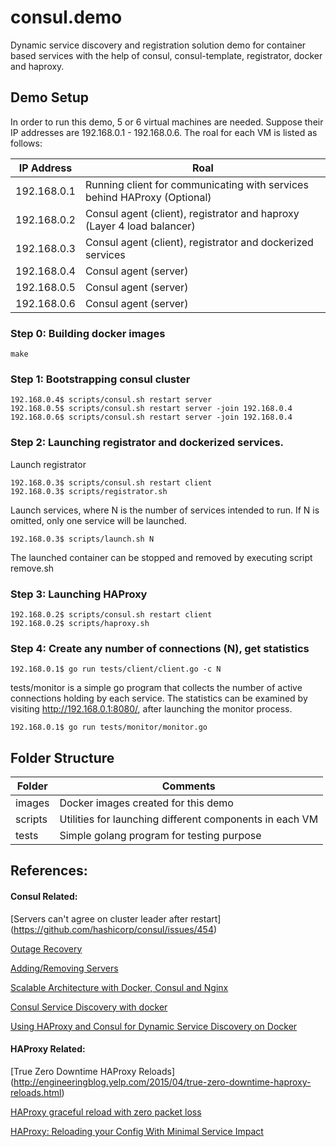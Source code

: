# consul.demo
Dynamic service discovery and registration solution demo for container based services with the help of consul, consul-template, registrator, docker and haproxy.

## Demo Setup
In order to run this demo, 5 or 6 virtual machines are needed. Suppose their IP addresses are 192.168.0.1 - 192.168.0.6. The roal for each VM is listed as follows:

IP Address  | Roal 
----------- | -------------------------------------------------------
192.168.0.1 | Running client for communicating with services behind HAProxy (Optional)
192.168.0.2 | Consul agent (client), registrator and haproxy (Layer 4 load balancer)
192.168.0.3 | Consul agent (client), registrator and dockerized services
192.168.0.4 | Consul agent (server)
192.168.0.5 | Consul agent (server)
192.168.0.6 | Consul agent (server)

### Step 0: Building docker images
`make`

### Step 1: Bootstrapping consul cluster
```
192.168.0.4$ scripts/consul.sh restart server
192.168.0.5$ scripts/consul.sh restart server -join 192.168.0.4
192.168.0.6$ scripts/consul.sh restart server -join 192.168.0.4
```

### Step 2: Launching registrator and dockerized services.

Launch registrator
```
192.168.0.3$ scripts/consul.sh restart client
192.168.0.3$ scripts/registrator.sh
```

Launch services, where N is the number of services intended to run. If N
is omitted, only one service will be launched.
```
192.168.0.3$ scripts/launch.sh N
```

The launched container can be stopped and removed by executing script remove.sh

### Step 3: Launching HAProxy
```
192.168.0.2$ scripts/consul.sh restart client
192.168.0.2$ scripts/haproxy.sh
```

### Step 4: Create any number of connections (N), get statistics
```
192.168.0.1$ go run tests/client/client.go -c N
```

tests/monitor is a simple go program that collects the number of active connections holding by each service. The statistics can be examined by visiting http://192.168.0.1:8080/, after launching the monitor process.
```
192.168.0.1$ go run tests/monitor/monitor.go
```

## Folder Structure

Folder  | Comments
------- | --------------------------------
images  | Docker images created for this demo
scripts | Utilities for launching different components in each VM
tests   | Simple golang program for testing purpose

## References:
#### Consul Related:
[Servers can't agree on cluster leader after restart] (https://github.com/hashicorp/consul/issues/454)

[Outage Recovery](https://www.consul.io/docs/guides/outage.html)

[Adding/Removing Servers](https://www.consul.io/docs/guides/servers.html)

[Scalable Architecture with Docker, Consul and Nginx](https://www.airpair.com/scalable-architecture-with-docker-consul-and-nginx)

[Consul Service Discovery with docker](http://progrium.com/blog/2014/08/20/consul-service-discovery-with-docker/)

[Using HAProxy and Consul for Dynamic Service Discovery on Docker](http://sirile.github.io/2015/05/18/using-haproxy-and-consul-for-dynamic-service-discovery-on-docker.html)

#### HAProxy Related:
[True Zero Downtime HAProxy Reloads] (http://engineeringblog.yelp.com/2015/04/true-zero-downtime-haproxy-reloads.html)

[HAProxy graceful reload with zero packet loss](http://serverfault.com/questions/580595/haproxy-graceful-reload-with-zero-packet-loss)

[HAProxy: Reloading your Config With Minimal Service Impact](http://www.mgoff.in/2010/04/18/haproxy-reloading-your-config-with-minimal-service-impact/)
